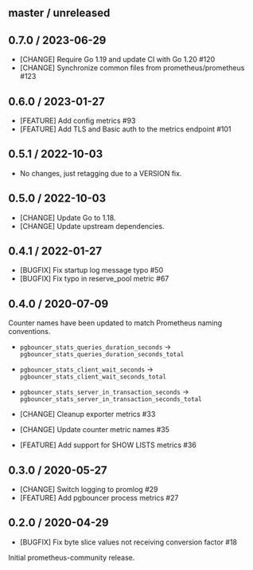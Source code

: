 ## master / unreleased

## 0.7.0 / 2023-06-29

* [CHANGE] Require Go 1.19 and update CI with Go 1.20 #120
* [CHANGE] Synchronize common files from prometheus/prometheus #123

## 0.6.0 / 2023-01-27

* [FEATURE] Add config metrics #93
* [FEATURE] Add TLS and Basic auth to the metrics endpoint #101

## 0.5.1 / 2022-10-03

* No changes, just retagging due to a VERSION fix.

## 0.5.0 / 2022-10-03

* [CHANGE] Update Go to 1.18.
* [CHANGE] Update upstream dependencies.

## 0.4.1 / 2022-01-27

* [BUGFIX] Fix startup log message typo #50
* [BUGFIX] Fix typo in reserve_pool metric #67

## 0.4.0 / 2020-07-09

Counter names have been updated to match Prometheus naming conventions.
* `pgbouncer_stats_queries_duration_seconds` -> `pgbouncer_stats_queries_duration_seconds_total`
* `pgbouncer_stats_client_wait_seconds` -> `pgbouncer_stats_client_wait_seconds_total`
* `pgbouncer_stats_server_in_transaction_seconds` -> `pgbouncer_stats_server_in_transaction_seconds_total`

* [CHANGE] Cleanup exporter metrics #33
* [CHANGE] Update counter metric names #35
* [FEATURE] Add support for SHOW LISTS metrics #36

## 0.3.0 / 2020-05-27

* [CHANGE] Switch logging to promlog #29
* [FEATURE] Add pgbouncer process metrics #27

## 0.2.0 / 2020-04-29

* [BUGFIX] Fix byte slice values not receiving conversion factor #18

Initial prometheus-community release.
